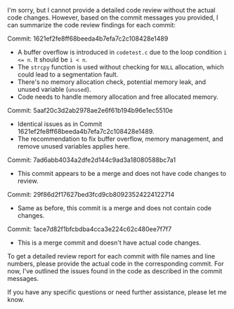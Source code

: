 I'm sorry, but I cannot provide a detailed code review without the actual code changes. However, based on the commit messages you provided, I can summarize the code review findings for each commit:

Commit: 1621ef2fe8ff68beeda4b7efa7c2c108428e1489
- A buffer overflow is introduced in `codetest.c` due to the loop condition `i <= n`. It should be `i < n`.
- The `strcpy` function is used without checking for `NULL` allocation, which could lead to a segmentation fault.
- There's no memory allocation check, potential memory leak, and unused variable (`unused`).
- Code needs to handle memory allocation and free allocated memory.

Commit: 5aaf20c3d2ab2978ae2e6f61b194b96e1ec5510e
- Identical issues as in Commit 1621ef2fe8ff68beeda4b7efa7c2c108428e1489.
- The recommendation to fix buffer overflow, memory management, and remove unused variables applies here.

Commit: 7ad6abb4034a2dfe2d144c9ad3a18080588bc7a1
- This commit appears to be a merge and does not have code changes to review.

Commit: 29f86d2f17627bed3fcd9cb80923524224122714
- Same as before, this commit is a merge and does not contain code changes.

Commit: 1ace7d82f1bfcbdba4cca3e224c62c480ee7f7f7
- This is a merge commit and doesn't have actual code changes.

To get a detailed review report for each commit with file names and line numbers, please provide the actual code in the corresponding commit. For now, I've outlined the issues found in the code as described in the commit messages.

If you have any specific questions or need further assistance, please let me know.